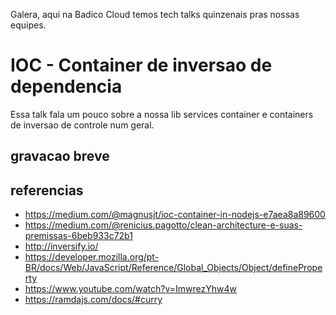 Galera, aqui na Badico Cloud temos tech talks quinzenais pras nossas equipes.

# IOC - Container de inversao de dependencia

Essa talk fala um pouco sobre a nossa lib services container e containers de inversao de controle num geral.

## gravacao breve

## referencias
- https://medium.com/@magnusjt/ioc-container-in-nodejs-e7aea8a89600
- https://medium.com/@renicius.pagotto/clean-architecture-e-suas-premissas-6beb933c72b1
- http://inversify.io/
- https://developer.mozilla.org/pt-BR/docs/Web/JavaScript/Reference/Global_Objects/Object/defineProperty
- https://www.youtube.com/watch?v=ImwrezYhw4w
- https://ramdajs.com/docs/#curry
